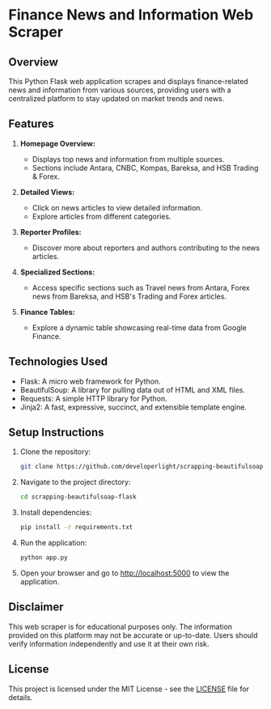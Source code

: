 # Finance News and Information Web Scraper

## Overview

This Python Flask web application scrapes and displays finance-related news and information from various sources, providing users with a centralized platform to stay updated on market trends and news.

## Features

1. **Homepage Overview:**
    - Displays top news and information from multiple sources.
    - Sections include Antara, CNBC, Kompas, Bareksa, and HSB Trading & Forex.

2. **Detailed Views:**
    - Click on news articles to view detailed information.
    - Explore articles from different categories.

3. **Reporter Profiles:**
    - Discover more about reporters and authors contributing to the news articles.

4. **Specialized Sections:**
    - Access specific sections such as Travel news from Antara, Forex news from Bareksa, and HSB's Trading and Forex articles.

5. **Finance Tables:**
    - Explore a dynamic table showcasing real-time data from Google Finance.

## Technologies Used

- Flask: A micro web framework for Python.
- BeautifulSoup: A library for pulling data out of HTML and XML files.
- Requests: A simple HTTP library for Python.
- Jinja2: A fast, expressive, succinct, and extensible template engine.

## Setup Instructions

1. Clone the repository:

    ```bash
    git clone https://github.com/developerlight/scrapping-beautifulsoap-flask.git
    ```

2. Navigate to the project directory:

    ```bash
    cd scrapping-beautifulsoap-flask
    ```

3. Install dependencies:

    ```bash
    pip install -r requirements.txt
    ```

4. Run the application:

    ```bash
    python app.py
    ```

5. Open your browser and go to [http://localhost:5000](http://localhost:5000) to view the application.

## Disclaimer

This web scraper is for educational purposes only. The information provided on this platform may not be accurate or up-to-date. Users should verify information independently and use it at their own risk.

## License

This project is licensed under the MIT License - see the [LICENSE](LICENSE) file for details.
